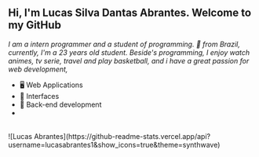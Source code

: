 ## Hi, I'm Lucas Silva Dantas Abrantes. Welcome to my GitHub
*I am a intern programmer and a student of programming. 🚀 from Brazil, currently, I'm a 23 years old student. Beside's programming, I enjoy watch animes, tv serie, travel and play basketball, and i have a great passion for web development,*
<br>
- 🖥 Web Applications
- 🎨 Interfaces
- 🔌 Back-end development
- 
<br>
![Lucas Abrantes](https://github-readme-stats.vercel.app/api?username=lucasabrantes1&show_icons=true&theme=synthwave)

